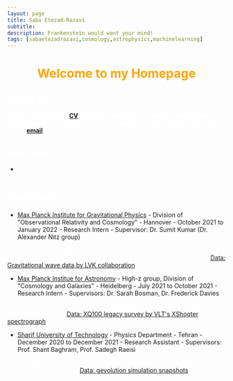 ```yaml
---
layout: page
title: Saba Etezad-Razavi
subtitle: 
description: Frankenstein would want your mind!
tags: [sabaetezadrazavi,cosmology,astrophysics,machinelearning]
---
```

   
<style>H1{color:White;}</style>
<style>H2{color:White;}</style>
<style>H3{color:White;}</style>
<style>p{color:White;}</style>



<h1 align="center"> <p style="color:orange;"> Welcome to my Homepage </p> </h1>

   
## About Me
**Check out my public [CV](https://github.com/SabaEtezadRazavi/sabaetezadrazavi.github.io/raw/master/SabaEtezadRazavi_CV_web.pdf) to know more about my works (some links are disabled in this public version). If you want more information, just send me an [email](mailto:saba.etezad@physics.sharif.edu).**



## Education

- <p style="color:white;">BSc in Physics, 2017-2022 : [Sharif University of Technology](https://en.sharif.edu/) - GPA: 19.01/20 (A+)</p>



## Experience

- [Max Planck Institute for Gravitational Physics](https://www.aei.mpg.de/) - Division of "Observational Relativity and Cosmology" - Hannover - October 2021 to January 2022 - Research Intern - Supervisor: Dr. Sumit Kumar (Dr. Alexander Nitz group)

*Project: Understanding the accuracy and bias in the estimation of Hubble constant using binary black hole merger events and galaxy catalogs* - [Data: Gravitational wave data by LVK collaboration](https://indico.desy.de/event/28202/contributions/105590/attachments/67761/84535/EPS21_Lazzaro.pdf)


- [Max Planck Institue for Astronomy](https://www.mpia.de/en) - High-z group, Division of "Cosmology and Galaxies" - Heidelberg - July 2021 to October 2021 - Research Intern - Supervisors: Dr. Sarah Bosman, Dr. Frederick Davies

*Project: Constraining temperature fluctuations in the IGM during the Helium reionization epoch* - [Data: XQ100 legacy survey by VLT's XShooter spectrograph](https://arxiv.org/abs/1607.08776)


- [Sharif University of Technology](https://en.sharif.edu/) - Physics Department - Tehran - December 2020 to December 2021 - Research Assistant - Supervisors: Prof. Shant Baghram, Prof. Sadegh Raeisi 

*Project: Studying the large scale dark matter structure formation using deep learning methods* - [Data: gevolution simulation snapshots](https://arxiv.org/abs/1604.06065)

